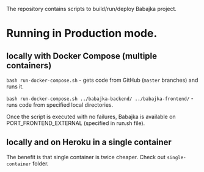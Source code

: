 The repository contains scripts to build/run/deploy Babajka project.

# Running in Production mode.

## locally with Docker Compose (multiple containers)

`bash run-docker-compose.sh` - gets code from GitHub (`master` branches)
and runs it.

`bash run-docker-compose.sh ../babajka-backend/ ../babajka-frontend/` -
runs code from specified local directories.

Once the script is executed with no failures, Babajka is available on
PORT_FRONTEND_EXTERNAL (specified in run.sh file).

## locally and on Heroku in a single container

The benefit is that single container is twice cheaper.
Check out `single-container` folder.
